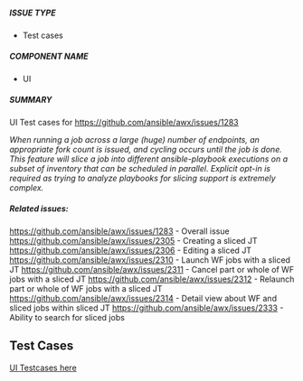 ##### ISSUE TYPE
 - Test cases

##### COMPONENT NAME
 - UI

##### SUMMARY
UI Test cases for https://github.com/ansible/awx/issues/1283

_When running a job across a large (huge) number of endpoints, an appropriate fork count is issued, and cycling occurs until the job is done. This feature will slice a job into different ansible-playbook executions on a subset of inventory that can be scheduled in parallel. Explicit opt-in is required as trying to analyze playbooks for slicing support is extremely complex._


##### Related issues:
https://github.com/ansible/awx/issues/1283 - Overall issue
https://github.com/ansible/awx/issues/2305 - Creating a sliced JT
https://github.com/ansible/awx/issues/2306 - Editing a sliced JT
https://github.com/ansible/awx/issues/2310 - Launch WF jobs with a sliced JT
https://github.com/ansible/awx/issues/2311 - Cancel part or whole of WF jobs with a sliced JT
https://github.com/ansible/awx/issues/2312 - Relaunch part or whole of WF jobs with a sliced JT
https://github.com/ansible/awx/issues/2314 - Detail view about WF and sliced jobs within sliced JT
https://github.com/ansible/awx/issues/2333 - Ability to search for sliced jobs


## Test Cases
[UI Testcases here](https://docs.google.com/document/d/1zZZwzq3gggQtlmuxoTFFUC8UldPC84AKc2CQB1H-0Zs/edit)
